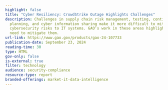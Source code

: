 ```yaml
---
highlight: false
title: "Cyber Resiliency: CrowdStrike Outage Highlights Challenges"
description: Challenges in supply chain risk management, testing, contingency
  planning, and cyber information sharing make it more difficult to mitigate
  cybersecurity risks to IT systems. GAO’s work in these areas highlights the
  need to mitigate them.
url-link: https://www.gao.gov/products/gao-24-107733
publication-date: September 23, 2024
reading-time: 30
type: HTML
gov-only: false
is-external: true
filter: technology
audience: security-compliance
resource-type: report
branded-offerings: market-it-data-intelligence
---
```

